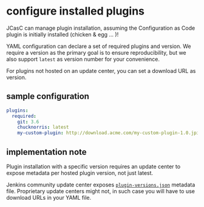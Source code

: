 # configure installed plugins

JCasC can manage plugin installation, assuming the Configuration as Code plugin is
initially installed (chicken & egg ... )!

YAML configuration can declare a set of required plugins and version. We require
a version as the primary goal is to ensure reproducibility, but we also support `latest`
as version number for your convenience.

For plugins not hosted on an update center, you can set a download URL as version.

## sample configuration

```yaml
plugins:
  required:
    git: 3.6
    chucknorris: latest
    my-custom-plugin: http://download.acme.com/my-custom-plugin-1.0.jpi
```

## implementation note

Plugin installation with a specific version requires an update center to expose
metadata per hosted plugin version, not just latest.

Jenkins community update center exposes [`plugin-versions.json`](https://updates.jenkins.io/current/plugin-versions.json)
metadata file. Proprietary update centers might not, in such case you will have
to use download URLs in your YAML file.
